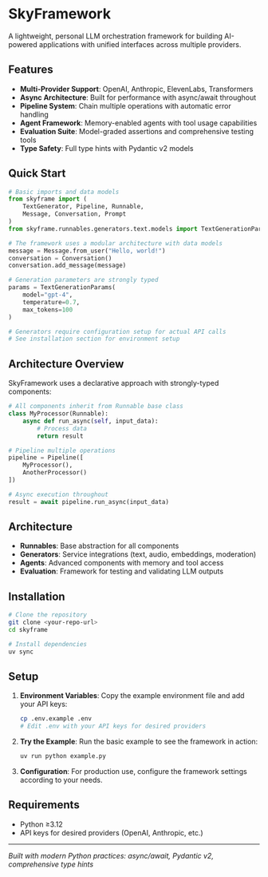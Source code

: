 # SkyFramework

A lightweight, personal LLM orchestration framework for building AI-powered applications with unified interfaces across multiple providers.

## Features

- **Multi-Provider Support**: OpenAI, Anthropic, ElevenLabs, Transformers
- **Async Architecture**: Built for performance with async/await throughout
- **Pipeline System**: Chain multiple operations with automatic error handling
- **Agent Framework**: Memory-enabled agents with tool usage capabilities
- **Evaluation Suite**: Model-graded assertions and comprehensive testing tools
- **Type Safety**: Full type hints with Pydantic v2 models

## Quick Start

```python
# Basic imports and data models
from skyframe import (
    TextGenerator, Pipeline, Runnable,
    Message, Conversation, Prompt
)
from skyframe.runnables.generators.text.models import TextGenerationParams

# The framework uses a modular architecture with data models
message = Message.from_user("Hello, world!")
conversation = Conversation()
conversation.add_message(message)

# Generation parameters are strongly typed
params = TextGenerationParams(
    model="gpt-4",
    temperature=0.7,
    max_tokens=100
)

# Generators require configuration setup for actual API calls
# See installation section for environment setup
```

## Architecture Overview

SkyFramework uses a declarative approach with strongly-typed components:

```python
# All components inherit from Runnable base class
class MyProcessor(Runnable):
    async def run_async(self, input_data):
        # Process data
        return result

# Pipeline multiple operations
pipeline = Pipeline([
    MyProcessor(),
    AnotherProcessor()
])

# Async execution throughout
result = await pipeline.run_async(input_data)
```

## Architecture

- **Runnables**: Base abstraction for all components
- **Generators**: Service integrations (text, audio, embeddings, moderation)
- **Agents**: Advanced components with memory and tool access
- **Evaluation**: Framework for testing and validating LLM outputs

## Installation

```bash
# Clone the repository
git clone <your-repo-url>
cd skyframe

# Install dependencies
uv sync
```

## Setup

1. **Environment Variables**: Copy the example environment file and add your API keys:
   ```bash
   cp .env.example .env
   # Edit .env with your API keys for desired providers
   ```

2. **Try the Example**: Run the basic example to see the framework in action:
   ```bash
   uv run python example.py
   ```

3. **Configuration**: For production use, configure the framework settings according to your needs.

## Requirements

- Python ≥3.12
- API keys for desired providers (OpenAI, Anthropic, etc.)

---

*Built with modern Python practices: async/await, Pydantic v2, comprehensive type hints*